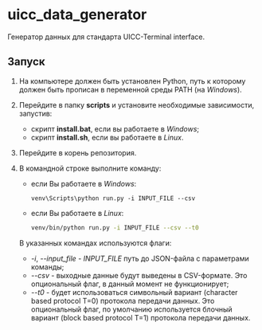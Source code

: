 # uicc_data_generator
Генератор данных для стандарта UICC-Terminal interface.

## Запуск

1. На компьютере должен быть установлен Python, путь к которому должен быть прописан в переменной среды PATH (на *Windows*).

2. Перейдите в папку **scripts** и установите необходимые зависимости, запустив:

   - скрипт **install.bat**, если вы работаете в *Windows*;
   - скрипт **install.sh**, если вы работаете в *Linux*.

3. Перейдите в корень репозитория.

4. В командной строке выполните команду:

   - если Вы работаете в *Windows*:

     ```batch
     venv\Scripts\python run.py -i INPUT_FILE --csv
     ```

   - если Вы работаете в *Linux*:

     ```bash
     venv/bin/python run.py -i INPUT_FILE --csv --t0
     ```

   В указанных командах используются флаги:

   - *-i*, *--input_file* - *INPUT_FILE* путь до JSON-файла с параметрами команды;
   - *--csv* - выходные данные будут выведены в CSV-формате. Это опциональный флаг, в данный момент не функционирует;
   - *--t0* - будет использоваться символьный вариант (character based protocol T=0) протокола передачи данных. Это опциональный флаг, по умолчанию используется блочный вариант (block based protocol T=1) протокола передачи данных.

